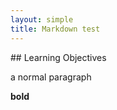 ```yaml
---
layout: simple
title: Markdown test
---
```


<section class="test">
## Learning Objectives

a normal paragraph

**bold**
</section>